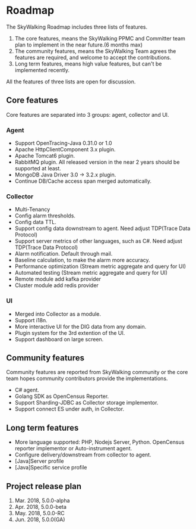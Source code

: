 # Roadmap
The SkyWalking Roadmap includes three lists of features.
1. The core features, means the SkyWalking PPMC and Committer team plan to implement in the near future.(6 months max)
1. The community features, means the SkyWalking Team agrees the features are required, and welcome to accept the contributions.
1. Long term features, means high value features, but can't be implemented recently.

All the features of three lists are open for discussion.

## Core features
Core features are separated into 3 groups: agent, collector and UI.

### Agent
- Support OpenTracing-Java 0.31.0 or 1.0
- Apache HttpClientComponent 3.x plugin.
- Apache Tomcat6 plugin.
- RabbitMQ plugin. All released version in the near 2 years should be supported at least.
- MongoDB Java Driver 3.0 -> 3.2.x plugin.
- Continue DB/Cache access span merged automatically.

### Collector
- Multi-Tenancy
- Config alarm thresholds.
- Config data TTL.
- Support config data downstream to agent. Need adjust TDP(Trace Data Protocol)
- Support server metrics of other languages, such as C#. Need adjust TDP(Trace Data Protocol)
- Alarm notification. Default through mail.
- Baseline calculation, to make the alarm more accuracy.
- Performance optimization (Stream metric aggregate and query for UI)
- Automated testing (Stream metric aggregate and query for UI)
- Remote module add kafka provider
- Cluster module add redis provider

### UI
- Merged into Collector as a module.
- Support i18n.
- More interactive UI for the DIG data from any domain. 
- Plugin system for the 3rd extention of the UI.
- Support dashboard on large screen.

## Community features
Community features are reported from SkyWalking community or the core team hopes community contributors provide the implementations.

- C# agent.
- Golang SDK as OpenCensus Reporter.
- Support Sharding-JDBC as Collector storage implementor.
- Support connect ES under auth, in Collector.

## Long term features
- More language supported: PHP, Nodejs Server, Python. OpenCensus reporter implementor or Auto-instrument agent.
- Configure delivery/downstream from collector to agent.
- [Java]Server profile
- [Java]Specific service profile

## Project release plan
1. Mar. 2018, 5.0.0-alpha
1. Apr. 2018, 5.0.0-beta
1. May. 2018, 5.0.0-RC
1. Jun. 2018, 5.0.0(GA)
